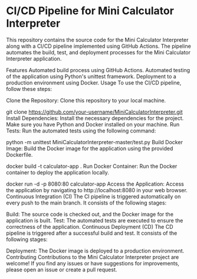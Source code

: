 # CI/CD Pipeline for Mini Calculator Interpreter
This repository contains the source code for the Mini Calculator Interpreter along with a CI/CD pipeline implemented using GitHub Actions. The pipeline automates the build, test, and deployment processes for the Mini Calculator Interpreter application.

Features
Automated build process using GitHub Actions.
Automated testing of the application using Python's unittest framework.
Deployment to a production environment using Docker.
Usage
To use the CI/CD pipeline, follow these steps:

Clone the Repository: Clone this repository to your local machine.

git clone https://github.com/your-username/MiniCalculatorInterpreter.git
Install Dependencies: Install the necessary dependencies for the project. Make sure you have Python and Docker installed on your machine.
Run Tests: Run the automated tests using the following command:

python -m unittest MiniCalculatorInterpreter-master/test.py
Build Docker Image: Build the Docker image for the application using the provided Dockerfile.

docker build -t calculator-app .
Run Docker Container: Run the Docker container to deploy the application locally.


docker run -d -p 8080:80 calculator-app
Access the Application: Access the application by navigating to http://localhost:8080 in your web browser.
Continuous Integration (CI)
The CI pipeline is triggered automatically on every push to the main branch. It consists of the following stages:

Build: The source code is checked out, and the Docker image for the application is built.
Test: The automated tests are executed to ensure the correctness of the application.
Continuous Deployment (CD)
The CD pipeline is triggered after a successful build and test. It consists of the following stages:

Deployment: The Docker image is deployed to a production environment.
Contributing
Contributions to the Mini Calculator Interpreter project are welcome! If you find any issues or have suggestions for improvements, please open an issue or create a pull request.
